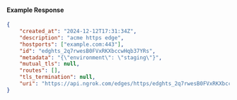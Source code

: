 <!-- Code generated for API Clients. DO NOT EDIT. -->

#### Example Response

```json
{
	"created_at": "2024-12-12T17:31:34Z",
	"description": "acme https edge",
	"hostports": ["example.com:443"],
	"id": "edghts_2q7rwesB0FVxRKXbccwHqb37YRs",
	"metadata": "{\"environment\": \"staging\"}",
	"mutual_tls": null,
	"routes": [],
	"tls_termination": null,
	"uri": "https://api.ngrok.com/edges/https/edghts_2q7rwesB0FVxRKXbccwHqb37YRs"
}
```

